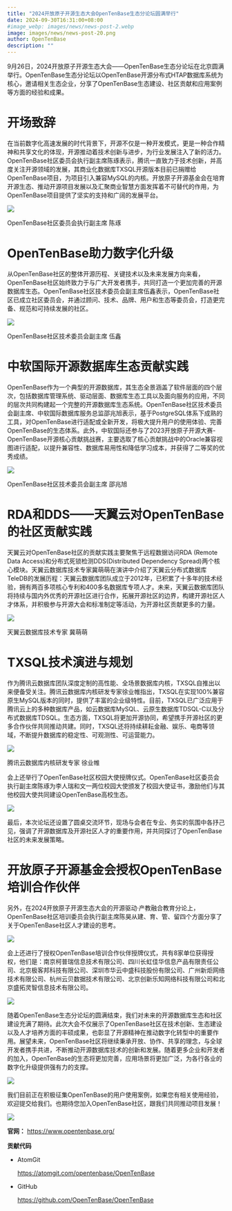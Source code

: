 ```yaml
---
title: "2024开放原子开源生态大会OpenTenBase生态分论坛圆满举行"
date: 2024-09-30T16:31:00+08:00
#image_webp: images/news/news-post-2.webp
image: images/news/news-post-20.png
author: OpenTenBase
description: ""
---
```

9月26日，2024开放原子开源生态大会——OpenTenBase生态分论坛在北京圆满举行。OpenTenBase生态分论坛以OpenTenBase开源分布式HTAP数据库系统为核心，邀请相关生态企业，分享了OpenTenBase生态建设、社区贡献和应用案例等方面的经验和成果。

**开场致辞**
============

在当前数字化高速发展的时代背景下，开源不仅是一种开发模式，更是一种合作精神和共享文化的体现，开源推动着技术创新与进步，为行业发展注入了新的活力。OpenTenBase社区委员会执行副主席陈琢表示，腾讯一直致力于技术创新，并高度关注开源领域的发展，其商业化数据库TXSQL开源版本目前已捐赠给OpenTenBase项目，为项目引入兼容MySQL的内核。开放原子开源基金会在培育开源生态、推动开源项目发展以及汇聚商业智慧方面发挥着不可替代的作用，为OpenTenBase项目提供了坚实的支持和广阔的发展平台。

![](https://oss-emcsprod-public.modb.pro/image/auto/modb_20241015_c8a9385c-8acd-11ef-ba9b-fa163eb4f6be.png)

OpenTenBase社区委员会执行副主席 陈琢

**OpenTenBase助力数字化升级**
=============================

从OpenTenBase社区的整体开源历程、关键技术以及未来发展方向来看，OpenTenBase社区始终致力于与广大开发者携手，共同打造一个更加完善的开源数据库生态。OpenTenBase社区技术委员会副主席伍鑫表示，OpenTenBase社区已成立社区委员会，并通过顾问、技术、品牌、用户和生态等委员会，打造更完备、规范和可持续发展的社区。

![](https://oss-emcsprod-public.modb.pro/image/auto/modb_20241015_c8b7e4e2-8acd-11ef-ba9b-fa163eb4f6be.png)

OpenTenBase社区技术委员会副主席 伍鑫

**中软国际开源数据库生态贡献实践**
==================================

OpenTenBase作为一个典型的开源数据库，其生态全景涵盖了软件层面的四个层次，包括数据库管理系统、驱动层面、数据库生态工具以及面向服务的应用，不同的层次共同构建起一个完整的开源数据库生态系统。OpenTenBase社区技术委员会副主席、中软国际数据库服务总监邵兆旭表示，基于PostgreSQL体系下成熟的工具，对OpenTenBase进行适配或全新开发，将极大提升用户的使用体验、完善OpenTenBase的生态体系。此外，中软国际还参与了2023开放原子开源大赛-OpenTenBase开源核心贡献挑战赛，主要选取了核心贡献挑战中的Oracle兼容视图进行适配，以提升兼容性、数据库易用性和降低学习成本，并获得了二等奖的优秀成绩。

![](https://oss-emcsprod-public.modb.pro/image/auto/modb_20241015_c8cea948-8acd-11ef-ba9b-fa163eb4f6be.png)

OpenTenBase社区技术委员会副主席 邵兆旭

**RDA和DDS——天翼云对OpenTenBase的社区贡献实践**
=================================================

天翼云对OpenTenBase社区的贡献实践主要聚焦于远程数据访问RDA (Remote Data Access)和分布式死锁检测DDS(Distributed Dependency Spread)两个核心模块。天翼云数据库技术专家冀萌萌在演讲中介绍了天翼云分布式数据库TeleDB的发展历程：天翼云数据库团队成立于2012年，已积累了十多年的技术经验，拥有两百多项核心专利和400多名数据库专项人才。未来，天翼云数据库团队将持续与国内外优秀的开源社区进行合作，拓展开源社区的边界，构建开源社区人才体系，并积极参与开源大会和标准制定等活动，为开源社区贡献更多的力量。

![](https://oss-emcsprod-public.modb.pro/image/auto/modb_20241015_c8f39398-8acd-11ef-ba9b-fa163eb4f6be.png)

天翼云数据库技术专家 冀萌萌

**TXSQL技术演进与规划**
=======================

作为腾讯云数据库团队深度定制的高性能、全场景数据库内核，TXSQL自推出以来便备受关注。腾讯云数据库内核研发专家徐业帷指出，TXSQL在实现100%兼容原生MySQL版本的同时，提供了丰富的企业级特性。目前，TXSQL已广泛应用于腾讯云上的多种数据库产品，如云数据库MySQL、云原生数据库TDSQL-C以及分布式数据库TDSQL。生态方面，TXSQL将更加开源协同，希望携手开源社区的更多合作伙伴共同推动共建。同时，TXSQL还将持续耕耘金融、娱乐、电商等领域，不断提升数据库的稳定性、可观测性、可运营能力。

![](https://oss-emcsprod-public.modb.pro/image/auto/modb_20241015_c9037768-8acd-11ef-ba9b-fa163eb4f6be.png)

腾讯云数据库内核研发专家 徐业帷

会上还举行了OpenTenBase社区校园大使授牌仪式。OpenTenBase社区委员会执行副主席陈琢为李人瑞和文一两位校园大使颁发了校园大使证书，激励他们与其他校园大使共同建设OpenTenBase高校生态。

![](https://oss-emcsprod-public.modb.pro/image/auto/modb_20241015_c91bd7e0-8acd-11ef-ba9b-fa163eb4f6be.png)

最后，本次论坛还设置了圆桌交流环节，现场与会者在专业、务实的氛围中各抒己见，强调了开源数据库及开源社区人才的重要作用，并共同探讨了OpenTenBase社区的未来发展策略。

**开放原子开源基金会授权OpenTenBase培训合作伙伴**
=================================================

另外，在2024开放原子开源生态大会的开源驱动·产教融合教育分论上，OpenTenBase社区培训委员会执行副主席陈昊从建、育、管、留四个方面分享了关于OpenTenBase社区人才建设的思考。

![](https://oss-emcsprod-public.modb.pro/image/auto/modb_20241015_c93b7a64-8acd-11ef-ba9b-fa163eb4f6be.png)

会上还进行了授权OpenTenBase培训合作伙伴授牌仪式，共有8家单位获得授权，他们是：南京柯普瑞信息技术有限公司、四川长虹佳华信息产品有限责任公司、北京极客邦科技有限公司、深圳市华云中盛科技股份有限公司、广州新炬网络技术有限公司、杭州云贝数据技术有限公司、北京创新乐知网络科技有限公司和北京盛拓灵智信息技术有限公司。

![](https://oss-emcsprod-public.modb.pro/image/auto/modb_20241015_c9622380-8acd-11ef-ba9b-fa163eb4f6be.png)

随着OpenTenBase生态分论坛的圆满结束，我们对未来的开源数据库生态和社区建设充满了期待。此次大会不仅展示了OpenTenBase社区在技术创新、生态建设以及人才培养方面的丰硕成果，也彰显了开源精神在推动数字化转型中的重要作用。展望未来，OpenTenBase社区将继续秉承开放、协作、共享的理念，与全球开发者携手共进，不断推动开源数据库技术的创新和发展。随着更多企业和开发者的加入，OpenTenBase的生态将更加完善，应用场景将更加广泛，为各行各业的数字化升级提供强有力的支撑。


<img src=../images/news-post-9-11.png class="img-fluid" /><br/>

我们目前正在积极征集OpenTenBase的用户使用案例，如果您有相关使用经验，欢迎提交给我们。也期待您加入OpenTenBase社区，跟我们共同推动项目发展！

<img src=../images/news-post-9-12.png class="img-fluid" /><br/>

**官网：** https://www.opentenbase.org/

**贡献代码**

* AtomGit

  https://atomgit.com/opentenbase/OpenTenBase
* GitHub

  https://github.com/OpenTenBase/OpenTenBase
